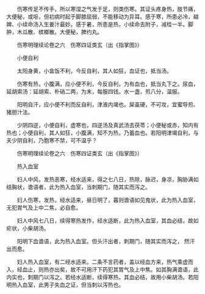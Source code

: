 <!-- { "loadSidebar": true } -->
　　伤寒传足不传手，所以寒湿之气发于足，则类伤寒。其证头疼身热，肢节痛，大便秘，或呕，但初病时起于脚膝屈弱，不能移动为异耳。感于寒，所患必冷，越婢、小续命汤入生姜汁最妙。感于暑，所患是热，小续命去附子，减桂一半。脚肿，木瓜散、槟榔散。大便秘，脾约丸。

　　伤寒明理续论卷之六　伤寒四证类玄（出《指掌图》）

　　小便自利

　　太阳身黄，小盒饭不利，今反自利，其人如狂，血证也，抵当汤。

　　伤寒有热，小腹满，应小便不利，今反自利，为有血也，抵当丸下之。尿血，延胡索汤：延胡索、朴硝二两，为末，每服四钱。水一盏，煎八分，温服。

　　阳明自汗，应小便不利而反自利，津液内竭也。屎虽硬，不可攻，宜蜜导煎、猪胆汁法。

　　少阴四逆，小便自利，虚寒也，四逆汤及真武汤去茯苓；小便秘或赤，知内有热也；小便自利，其人如狂，小腹满，知不为热，乃蓄血也。若阳明津竭自利，与夫少阴自利，乃胞寒不禁，可不温乎？

　　伤寒明理续论卷之六　伤寒四证类玄（出《指掌图》）

　　热入血室

　　妇人中风，发热恶寒，经水适来，得之七八日，热除，脉迟，身凉，胸胁满如结胸状，谵语者，此为热入血室，当刺期门，随其实而泻之。

　　妇人伤寒，发热，经水适来，昼日明了，暮则谵语如见鬼状，此为热入血室，无犯胃气及上中二焦，必自愈。

　　妇人中风七八日，续得寒热发作，经水适断，此为热入血室，其血必结，故如疟状，小柴胡汤。

　　阳明下血谵语，此为热入血室。但头汗出者，刺期门，随其实而泻之， 然汗出而愈。

　　妇人热入血室，有二经水适来。二条不言药者，盖以经血方来，热气乘虚而入，经血止，则热亦出矣，故不可用汗下药犯其胃气及上中焦。如其胸满谵语，此内实也，刺期门以泻之。若经水适断，续得寒热，其血必结，故用小柴胡汤。若阳明热入血室，此男子失血之证，但当刺以泻热也。

　　
